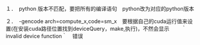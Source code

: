 １．　python 版本不匹配，要把所有的编译语句　python改为对应的python版本　　

２．　-gencode arch=compute_x,code=sm_x　要根据自己的cuda运行值来设置(在安装cuda路径位置找到deviceQuery，make,执行)，不然会显示　　
｀invalid device function｀　错误　　
